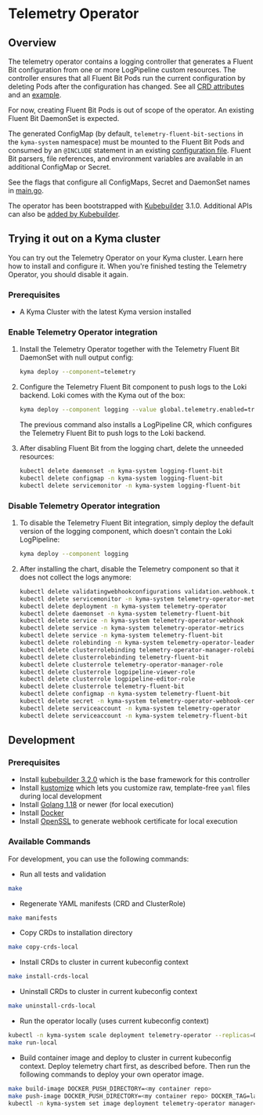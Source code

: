 # Telemetry Operator

## Overview

The telemetry operator contains a logging controller that generates a Fluent Bit configuration from one or more LogPipeline custom resources. The controller ensures that all Fluent Bit Pods run the current configuration by deleting Pods after the configuration has changed. See all [CRD attributes](apis/telemetry/v1alpha1/logpipeline_types.go) and an [example](config/samples/telemetry_v1alpha1_logpipeline.yaml).

For now, creating Fluent Bit Pods is out of scope of the operator. An existing Fluent Bit DaemonSet is expected.

The generated ConfigMap (by default, `telemetry-fluent-bit-sections` in the `kyma-system` namespace) must be mounted to the Fluent Bit Pods and consumed by an `@INCLUDE` statement in an existing [configuration file](https://docs.fluentbit.io/manual/administration/configuring-fluent-bit/classic-mode/configuration-file). Fluent Bit parsers, file references, and environment variables are available in an additional ConfigMap or Secret.

See the flags that configure all ConfigMaps, Secret and DaemonSet names in [main.go](main.go).

The operator has been bootstrapped with [Kubebuilder](https://github.com/kubernetes-sigs/kubebuilder) 3.1.0. Additional APIs can also be [added by Kubebuilder](https://book.kubebuilder.io/cronjob-tutorial/new-api.html).

## Trying it out on a Kyma cluster
You can try out the Telemetry Operator on your Kyma cluster. Learn here how to install and configure it. When you're finished testing the Telemetry Operator, you should disable it again.
### Prerequisites

- A Kyma Cluster with the latest Kyma version installed

### Enable Telemetry Operator integration

1. Install the Telemetry Operator together with the Telemetry Fluent Bit DaemonSet with null output config: 

   ```bash
   kyma deploy --component=telemetry 
   ```

2. Configure the Telemetry Fluent Bit component to push logs to the Loki backend. Loki comes with the Kyma out of the box:

   ```bash
   kyma deploy --component logging --value global.telemetry.enabled=true
   ```

   The previous command also installs a LogPipeline CR, which configures the Telemetry Fluent Bit to push logs to the Loki backend.

3. After disabling Fluent Bit from the logging chart, delete the unneeded resources:

   ```bash
   kubectl delete daemonset -n kyma-system logging-fluent-bit
   kubectl delete configmap -n kyma-system logging-fluent-bit
   kubectl delete servicemonitor -n kyma-system logging-fluent-bit
   ```

### Disable Telemetry Operator integration

1. To disable the Telemetry Fluent Bit integration, simply deploy the default version of the logging component, which doesn't contain the Loki LogPipeline:

   ```bash
   kyma deploy --component logging 
   ```

2. After installing the chart, disable the Telemetry component so that it does not collect the logs anymore:

   ```bash
   kubectl delete validatingwebhookconfigurations validation.webhook.telemetry.kyma-project.io
   kubectl delete servicemonitor -n kyma-system telemetry-operator-metrics
   kubectl delete deployment -n kyma-system telemetry-operator
   kubectl delete daemonset -n kyma-system telemetry-fluent-bit
   kubectl delete service -n kyma-system telemetry-operator-webhook
   kubectl delete service -n kyma-system telemetry-operator-metrics
   kubectl delete service -n kyma-system telemetry-fluent-bit
   kubectl delete rolebinding -n kyma-system telemetry-operator-leader-election-rolebinding
   kubectl delete clusterrolebinding telemetry-operator-manager-rolebinding
   kubectl delete clusterrolebinding telemetry-fluent-bit
   kubectl delete clusterrole telemetry-operator-manager-role
   kubectl delete clusterrole logpipeline-viewer-role
   kubectl delete clusterrole logpipeline-editor-role
   kubectl delete clusterrole telemetry-fluent-bit
   kubectl delete configmap -n kyma-system telemetry-fluent-bit
   kubectl delete secret -n kyma-system telemetry-operator-webhook-cert
   kubectl delete serviceaccount -n kyma-system telemetry-operator
   kubectl delete serviceaccount -n kyma-system telemetry-fluent-bit
   ```

## Development

### Prerequisites
- Install [kubebuilder 3.2.0](https://github.com/kubernetes-sigs/kubebuilder) which is the base framework for this controller
- Install [kustomize](https://github.com/kubernetes-sigs/kustomize) which lets you customize raw, template-free `yaml` files during local development
- Install [Golang 1.18](https://golang.org/dl/) or newer (for local execution)
- Install [Docker](https://www.docker.com/get-started)
- Install [OpenSSL](https://www.openssl.org/) to generate webhook certificate for local execution

### Available Commands

For development, you can use the following commands:

- Run all tests and validation

```bash
make
```

- Regenerate YAML manifests (CRD and ClusterRole)

```bash
make manifests
```

- Copy CRDs to installation directory

```bash
make copy-crds-local
```

- Install CRDs to cluster in current kubeconfig context

```bash
make install-crds-local
```

- Uninstall CRDs to cluster in current kubeconfig context

```bash
make uninstall-crds-local
```

- Run the operator locally (uses current kubeconfig context)

```bash
kubectl -n kyma-system scale deployment telemetry-operator --replicas=0 # Scale down in-cluster telemetry-operator
make run-local
```

- Build container image and deploy to cluster in current kubeconfig context. Deploy telemetry chart first, as described before. Then run the following commands to deploy your own operator image.

```bash
make build-image DOCKER_PUSH_DIRECTORY=<my container repo>
make push-image DOCKER_PUSH_DIRECTORY=<my container repo> DOCKER_TAG=latest
kubectl -n kyma-system set image deployment telemetry-operator manager=<my container repo>/telemetry-operator:latest
```
